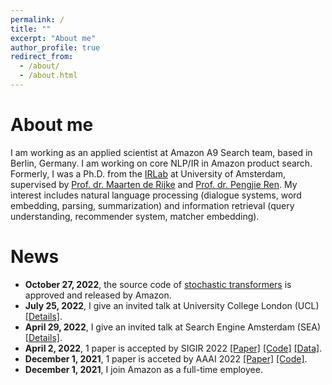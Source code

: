 ```yaml
---
permalink: /
title: ""
excerpt: "About me"
author_profile: true
redirect_from: 
  - /about/
  - /about.html
---
```


About me
======
I am working as an applied scientist at Amazon A9 Search team, based in Berlin, Germany. 
I am working on core NLP/IR in Amazon product search.
Formerly, I
was a Ph.D. from the [IRLab](https://irlab.science.uva.nl/) at University of Amsterdam, supervised by [Prof. dr. Maarten de Rijke](https://staff.fnwi.uva.nl/m.derijke/) and
[Prof. dr. Pengjie Ren](https://pengjieren.github.io/). 
My interest includes natural language processing (dialogue systems, word embedding,
parsing, summarization) and information retrieval (query understanding, recommender system, matcher
embedding).

News
======
- **October 27, 2022**, the source code of [stochastic transformers](https://github.com/amzn/sto-transformer) is approved and released by Amazon.
- **July 25, 2022**, I give an invited talk at University College London (UCL) [[Details]](talks/2022-07-06-ucl2022).
- **April 29, 2022**, I give an invited talk at Search Engine Amsterdam (SEA) [[Details]](talks/2022-04-29-sea2022).
- **April 2, 2022**, 1 paper is accepted by SIGIR 2022 [[Paper]](https://arxiv.org/pdf/2109.00430.pdf) [[Code]](https://github.com/yanguojun123/Medical-Dialogue) [[Data]](https://github.com/yanguojun123/Medical-Dialogue/tree/main/data).
- **December 1, 2021**, 1 paper is acceted by AAAI 2022 [[Paper]](https://arxiv.org/pdf/2112.13776.pdf) [[Code]](https://github.com/amzn/sto-transformer). 
- **December 1, 2021**, I join Amazon as a full-time employee.
